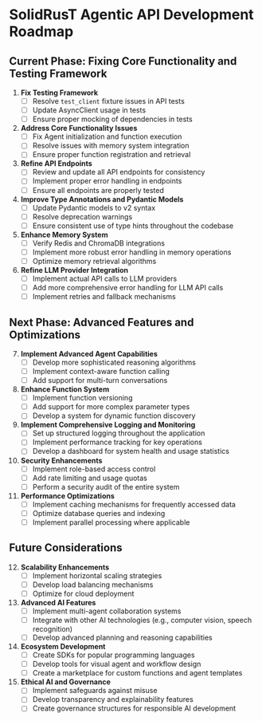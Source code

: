 # SolidRusT Agentic API Development Roadmap

## Current Phase: Fixing Core Functionality and Testing Framework

1. **Fix Testing Framework**
   - [ ] Resolve `test_client` fixture issues in API tests
   - [ ] Update AsyncClient usage in tests
   - [ ] Ensure proper mocking of dependencies in tests

2. **Address Core Functionality Issues**
   - [ ] Fix Agent initialization and function execution
   - [ ] Resolve issues with memory system integration
   - [ ] Ensure proper function registration and retrieval

3. **Refine API Endpoints**
   - [ ] Review and update all API endpoints for consistency
   - [ ] Implement proper error handling in endpoints
   - [ ] Ensure all endpoints are properly tested

4. **Improve Type Annotations and Pydantic Models**
   - [ ] Update Pydantic models to v2 syntax
   - [ ] Resolve deprecation warnings
   - [ ] Ensure consistent use of type hints throughout the codebase

5. **Enhance Memory System**
   - [ ] Verify Redis and ChromaDB integrations
   - [ ] Implement more robust error handling in memory operations
   - [ ] Optimize memory retrieval algorithms

6. **Refine LLM Provider Integration**
   - [ ] Implement actual API calls to LLM providers
   - [ ] Add more comprehensive error handling for LLM API calls
   - [ ] Implement retries and fallback mechanisms

## Next Phase: Advanced Features and Optimizations

7. **Implement Advanced Agent Capabilities**
   - [ ] Develop more sophisticated reasoning algorithms
   - [ ] Implement context-aware function calling
   - [ ] Add support for multi-turn conversations

8. **Enhance Function System**
   - [ ] Implement function versioning
   - [ ] Add support for more complex parameter types
   - [ ] Develop a system for dynamic function discovery

9. **Implement Comprehensive Logging and Monitoring**
   - [ ] Set up structured logging throughout the application
   - [ ] Implement performance tracking for key operations
   - [ ] Develop a dashboard for system health and usage statistics

10. **Security Enhancements**
    - [ ] Implement role-based access control
    - [ ] Add rate limiting and usage quotas
    - [ ] Perform a security audit of the entire system

11. **Performance Optimizations**
    - [ ] Implement caching mechanisms for frequently accessed data
    - [ ] Optimize database queries and indexing
    - [ ] Implement parallel processing where applicable

## Future Considerations

12. **Scalability Enhancements**
    - [ ] Implement horizontal scaling strategies
    - [ ] Develop load balancing mechanisms
    - [ ] Optimize for cloud deployment

13. **Advanced AI Features**
    - [ ] Implement multi-agent collaboration systems
    - [ ] Integrate with other AI technologies (e.g., computer vision, speech recognition)
    - [ ] Develop advanced planning and reasoning capabilities

14. **Ecosystem Development**
    - [ ] Create SDKs for popular programming languages
    - [ ] Develop tools for visual agent and workflow design
    - [ ] Create a marketplace for custom functions and agent templates

15. **Ethical AI and Governance**
    - [ ] Implement safeguards against misuse
    - [ ] Develop transparency and explainability features
    - [ ] Create governance structures for responsible AI development
